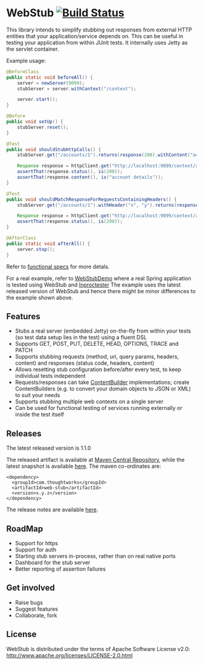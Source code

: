 # WebStub [![Build Status](https://travis-ci.org/tusharm/WebStub.png)](https://travis-ci.org/tusharm/WebStub)

This library intends to simplify stubbing out responses from external HTTP entities that your application/service  depends on.
This can be useful in testing your application from within JUnit tests. It internally uses Jetty as the servlet container.

Example usage:
```java
@BeforeClass
public static void beforeAll() {
    server = newServer(9099);
    stubServer = server.withContext("/context");

    server.start();
}

@Before
public void setUp() {
    stubServer.reset();
}

@Test
public void shouldStubHttpCalls() {
    stubServer.get("/accounts/1").returns(response(200).withContent("account details"));

    Response response = httpClient.get("http://localhost:9099/context/accounts/1");
    assertThat(response.status(), is(200));
    assertThat(response.content(), is("account details"));
}

@Test
public void shouldMatchResponseForRequestsContainingHeaders() {
    stubServer.get("/accounts/1").withHeader("x", "y").returns(response(200));

    Response response = httpClient.get("http://localhost:9099/context/accounts/1", asList(new BasicHeader("x", "y")));
    assertThat(response.status(), is(200));
}

@AfterClass
public static void afterAll() {
    server.stop();
}
```
Refer to [functional specs](/src/test/scala/com/thoughtworks/webstub/) for more detals.

For a real example, refer to [WebStubDemo](https://github.com/tusharm/WebStubDemo) where a real Spring application is tested using WebStub and [Inproctester](https://github.com/aharin/inproctester)
The example uses the latest released version of WebStub and hence there might be minor differences to the example shown above.

## Features

- Stubs a real server (embedded Jetty) on-the-fly from within your tests (so test data setup lies in the test) using a fluent DSL
- Supports GET, POST, PUT, DELETE, HEAD, OPTIONS, TRACE and PATCH
- Supports stubbing requests (method, uri, query params, headers, content) and responses (status code, headers, content)
- Allows resetting stub configuration before/after every test, to keep individual tests independent
- Requests/responses can take [ContentBuilder](/src/main/java/com/thoughtworks/webstub/dsl/builders/ContentBuilder.java) implementations; create ContentBuilders (e.g. to convert your domain objects to JSON or XML) to suit your needs
- Supports stubbing multiple web contexts on a single server
- Can be used for functional testing of services running externally or inside the test itself

## Releases

The latest released version is 1.1.0

The released artifact is available at [Maven Central Repository](http://search.maven.org/#search%7Cga%7C1%7Cweb-stub), while the latest snapshot is available [here](https://oss.sonatype.org/content/repositories/snapshots/).
The maven co-ordinates are:
```
<dependency>
  <groupId>com.thoughtworks</groupId>
  <artifactId>web-stub</artifactId>
  <version>x.y.z</version>
</dependency>
```

The release notes are available [here](https://github.com/tusharm/WebStub/wiki/Release-notes,-upcoming-features).

## RoadMap

- Support for https
- Support for auth
- Starting stub servers in-process, rather than on real native ports
- Dashboard for the stub server
- Better reporting of assertion failures

## Get involved

- Raise bugs
- Suggest features
- Collaborate, fork

## License

WebStub is distributed under the terms of Apache Software License v2.0: http://www.apache.org/licenses/LICENSE-2.0.html
